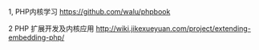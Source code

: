 1, PHP内核学习
https://github.com/walu/phpbook

2 PHP 扩展开发及内核应用
http://wiki.jikexueyuan.com/project/extending-embedding-php/
